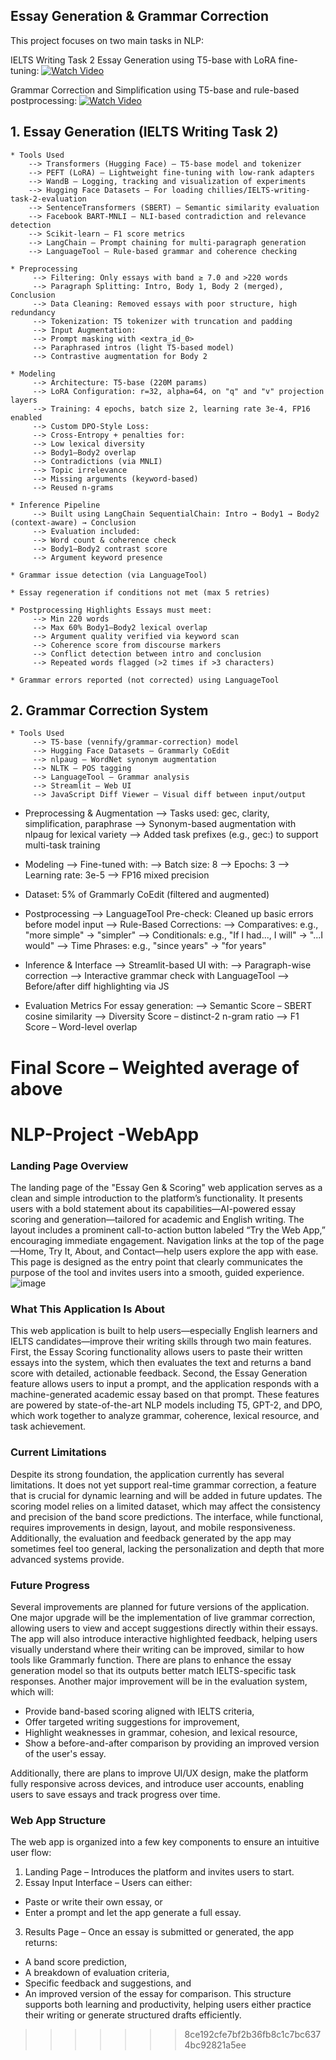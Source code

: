 ## Essay Generation & Grammar Correction
This project focuses on two main tasks in NLP:

IELTS Writing Task 2 Essay Generation using T5-base with LoRA fine-tuning: 
[![Watch Video](https://github.com/WarisJaima/NLP-Project/blob/main/Screenshot%20from%202025-04-11%2016-33-16.png)](https://www.youtube.com/watch?v=bh9voRM_CkU)

Grammar Correction and Simplification using T5-base and rule-based postprocessing: 
[![Watch Video](https://github.com/WarisJaima/NLP-Project/blob/main/Screenshot%20from%202025-04-11%2016-37-20.png)](https://www.youtube.com/watch?v=ysy86-DAu-o)


## 1. Essay Generation (IELTS Writing Task 2)
    * Tools Used
        --> Transformers (Hugging Face) – T5-base model and tokenizer
        --> PEFT (LoRA) – Lightweight fine-tuning with low-rank adapters
        --> WandB – Logging, tracking and visualization of experiments
        --> Hugging Face Datasets – For loading chillies/IELTS-writing-task-2-evaluation
        --> SentenceTransformers (SBERT) – Semantic similarity evaluation
        --> Facebook BART-MNLI – NLI-based contradiction and relevance detection
        --> Scikit-learn – F1 score metrics
        --> LangChain – Prompt chaining for multi-paragraph generation
        --> LanguageTool – Rule-based grammar and coherence checking

    * Preprocessing
         --> Filtering: Only essays with band ≥ 7.0 and >220 words
         --> Paragraph Splitting: Intro, Body 1, Body 2 (merged), Conclusion
         --> Data Cleaning: Removed essays with poor structure, high redundancy
         --> Tokenization: T5 tokenizer with truncation and padding
         --> Input Augmentation:
         --> Prompt masking with <extra_id_0>
         --> Paraphrased intros (light T5-based model)
         --> Contrastive augmentation for Body 2

    * Modeling
         --> Architecture: T5-base (220M params)
         --> LoRA Configuration: r=32, alpha=64, on "q" and "v" projection layers
         --> Training: 4 epochs, batch size 2, learning rate 3e-4, FP16 enabled
         --> Custom DPO-Style Loss:
         --> Cross-Entropy + penalties for:
         --> Low lexical diversity
         --> Body1–Body2 overlap
         --> Contradictions (via MNLI)
         --> Topic irrelevance
         --> Missing arguments (keyword-based)
         --> Reused n-grams

    * Inference Pipeline
         --> Built using LangChain SequentialChain: Intro → Body1 → Body2 (context-aware) → Conclusion
         --> Evaluation included:
         --> Word count & coherence check
         --> Body1–Body2 contrast score
         --> Argument keyword presence

    * Grammar issue detection (via LanguageTool)

    * Essay regeneration if conditions not met (max 5 retries)

    * Postprocessing Highlights Essays must meet:
         --> Min 220 words
         --> Max 60% Body1–Body2 lexical overlap
         --> Argument quality verified via keyword scan
         --> Coherence score from discourse markers
         --> Conflict detection between intro and conclusion
         --> Repeated words flagged (>2 times if >3 characters)

    * Grammar errors reported (not corrected) using LanguageTool

## 2. Grammar Correction System
    * Tools Used
         --> T5-base (vennify/grammar-correction) model
         --> Hugging Face Datasets – Grammarly CoEdit
         --> nlpaug – WordNet synonym augmentation
         --> NLTK – POS tagging
         --> LanguageTool – Grammar analysis
         --> Streamlit – Web UI
         --> JavaScript Diff Viewer – Visual diff between input/output

   * Preprocessing & Augmentation
         --> Tasks used: gec, clarity, simplification, paraphrase
         --> Synonym-based augmentation with nlpaug for lexical variety
         --> Added task prefixes (e.g., gec:) to support multi-task training

   * Modeling
         --> Fine-tuned with:
         --> Batch size: 8
         --> Epochs: 3
         --> Learning rate: 3e-5
         --> FP16 mixed precision

   * Dataset: 5% of Grammarly CoEdit (filtered and augmented)

   * Postprocessing
         --> LanguageTool Pre-check: Cleaned up basic errors before model input
         --> Rule-Based Corrections:
         --> Comparatives: e.g., "more simple" → "simpler"
         --> Conditionals: e.g., "If I had..., I will" → "...I would"
         --> Time Phrases: e.g., "since years" → "for years"

   * Inference & Interface
         --> Streamlit-based UI with:
         --> Paragraph-wise correction
         --> Interactive grammar check with LanguageTool
         --> Before/after diff highlighting via JS

   * Evaluation Metrics For essay generation:
         --> Semantic Score – SBERT cosine similarity
         --> Diversity Score – distinct-2 n-gram ratio
         --> F1 Score – Word-level overlap

Final Score – Weighted average of above
=======
# NLP-Project -WebApp
### Landing Page Overview
The landing page of the "Essay Gen & Scoring" web application serves as a clean and simple introduction to the platform’s functionality. It presents users with a bold statement about its capabilities—AI-powered essay scoring and generation—tailored for academic and English writing. The layout includes a prominent call-to-action button labeled “Try the Web App,” encouraging immediate engagement. Navigation links at the top of the page—Home, Try It, About, and Contact—help users explore the app with ease. This page is designed as the entry point that clearly communicates the purpose of the tool and invites users into a smooth, guided experience.
![image](https://github.com/user-attachments/assets/372d9924-35c3-40e4-91e7-65a4b2b24820)

### What This Application Is About
This web application is built to help users—especially English learners and IELTS candidates—improve their writing skills through two main features. First, the Essay Scoring functionality allows users to paste their written essays into the system, which then evaluates the text and returns a band score with detailed, actionable feedback. Second, the Essay Generation feature allows users to input a prompt, and the application responds with a machine-generated academic essay based on that prompt. These features are powered by state-of-the-art NLP models including T5, GPT-2, and DPO, which work together to analyze grammar, coherence, lexical resource, and task achievement.

### Current Limitations
Despite its strong foundation, the application currently has several limitations. It does not yet support real-time grammar correction, a feature that is crucial for dynamic learning and will be added in future updates. The scoring model relies on a limited dataset, which may affect the consistency and precision of the band score predictions. The interface, while functional, requires improvements in design, layout, and mobile responsiveness. Additionally, the evaluation and feedback generated by the app may sometimes feel too general, lacking the personalization and depth that more advanced systems provide.

### Future Progress
Several improvements are planned for future versions of the application. One major upgrade will be the implementation of live grammar correction, allowing users to view and accept suggestions directly within their essays. The app will also introduce interactive highlighted feedback, helping users visually understand where their writing can be improved, similar to how tools like Grammarly function. There are plans to enhance the essay generation model so that its outputs better match IELTS-specific task responses.
Another major improvement will be in the evaluation system, which will:
- Provide band-based scoring aligned with IELTS criteria,
- Offer targeted writing suggestions for improvement,
- Highlight weaknesses in grammar, cohesion, and lexical resource,
- Show a before-and-after comparison by providing an improved version of the user's essay.

Additionally, there are plans to improve UI/UX design, make the platform fully responsive across devices, and introduce user accounts, enabling users to save essays and track progress over time.

### Web App Structure
The web app is organized into a few key components to ensure an intuitive user flow:
1. Landing Page – Introduces the platform and invites users to start.
2. Essay Input Interface – Users can either:
- Paste or write their own essay, or
- Enter a prompt and let the app generate a full essay.
3. Results Page – Once an essay is submitted or generated, the app returns:
- A band score prediction,
- A breakdown of evaluation criteria,
- Specific feedback and suggestions, and
- An improved version of the essay for comparison.
This structure supports both learning and productivity, helping users either practice their writing or generate structured drafts efficiently.

>>>>>>> 8ce192cfe7bf2b36fb8c1c7bc6374bc92821a5ee

